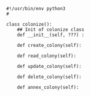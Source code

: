 
    #!/usr/bin/env python3
    #

    class colonize():
        ## Init of colonize class
        def __init__(self, ???) :

        def create_colony(self):

        def read_colony(self):

        def update_colony(self):

        def delete_colony(self):

        def annex_colony(self):